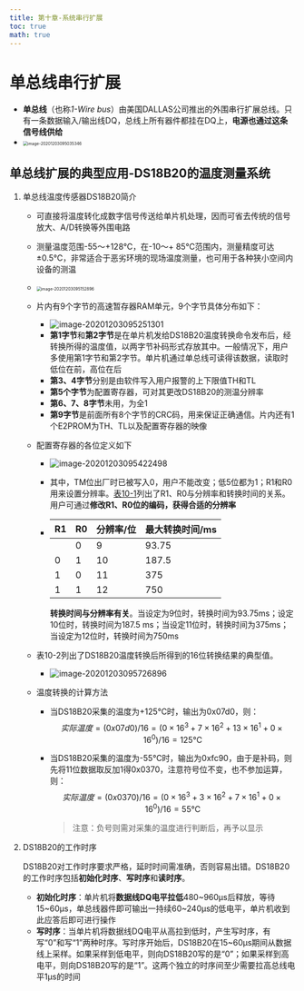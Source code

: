 ```yaml
---
title: 第十章-系统串行扩展
toc: true
math: true
---
```


# 单总线串行扩展

- **单总线**（也称*1-Wire bus*）由美国DALLAS公司推出的外围串行扩展总线。只有一条数据输入/输出线DQ，总线上所有器件都挂在DQ上，**电源也通过这条信号线供给**
- <img src="http://222.65.137.121:9702/images/2020/12/02/20201203095035.png" alt="image-20201203095035346" style="zoom:50%;" />

## 单总线扩展的典型应用-DS18B20的温度测量系统

1. 单总线温度传感器DS18B20简介

   - 可直接将温度转化成数字信号传送给单片机处理，因而可省去传统的信号放大、A/D转换等外围电路

   - 测量温度范围-55～+128℃，在-10～+ 85℃范围内，测量精度可达±0.5℃，非常适合于恶劣环境的现场温度测量，也可用于各种狭小空间内设备的测温

   - <img src="http://222.65.137.121:9702/images/2020/12/02/20201203095152.png" alt="image-20201203095152896" style="zoom:50%;" />

   - 片内有9个字节的高速暂存器RAM单元，9个字节具体分布如下：

     - ![image-20201203095251301](http://222.65.137.121:9702/images/2020/12/02/20201203095251.png)
     - **第1字节**和**第2字节**是在单片机发给DS18B20温度转换命令发布后，经转换所得的温度值，以两字节补码形式存放其中。一般情况下，用户多使用第1字节和第2字节。单片机通过单总线可读得该数据，读取时低位在前，高位在后
     - **第3、4字节**分别是由软件写入用户报警的上下限值TH和TL
     - **第5个字节**为配置寄存器，可对其更改DS18B20的测温分辨率
     - **第6、7、8字节**未用，为全1
     - **第9字节**是前面所有8个字节的CRC码，用来保证正确通信。片内还有1个E2PROM为TH、TL以及配置寄存器的映像

   - 配置寄存器的各位定义如下

     - ![image-20201203095422498](http://222.65.137.121:9702/images/2020/12/02/20201203095422.png)

     - 其中，TM位出厂时已被写入0，用户不能改变；低5位都为1；R1和R0用来设置分辨率。[表10-1](#b10-1)列出了R1、R0与分辨率和转换时间的关系。用户可通过**修改R1、R0位的编码，获得合适的分辨率**

     - | R1<a name="b10-1"> </a> | R0   | 分辨率/位 | 最大转换时间/ms |
       | ----------------------- | ---- | --------- | --------------- |
       |                         | 0    | 9         | 93.75           |
       | 0                       | 1    | 10        | 187.5           |
       | 1                       | 0    | 11        | 375             |
       | 1                       | 1    | 12        | 750             |

       **转换时间与分辨率有关**。当设定为9位时，转换时间为93.75ms；设定10位时，转换时间为187.5 ms；当设定11位时，转换时间为375ms；当设定为12位时，转换时间为750ms

   - 表10-2列出了DS18B20温度转换后所得到的16位转换结果的典型值。

     - ![image-20201203095726896](http://222.65.137.121:9702/images/2020/12/02/20201203095726.png)

   - 温度转换的计算方法

     - 当DS18B20采集的温度为+125℃时，输出为0x07d0，则：
       $$
       实际温度=(0x07d0)/16=(0\times 16^3+7\times 16^2+13\times 16^1+0\times 16^0)/16=125℃
       $$

     - 当DS18B20采集的温度为-55℃时，输出为0xfc90，由于是补码，则先将11位数据取反加1得0x0370，注意符号位不变，也不参加运算，则：
       $$
       实际温度=(0x0370)/16=(0\times 16^3+3\times 16^2+7\times 16^1+0 \times 16^0)/16=55℃
       $$

       > 注意：负号则需对采集的温度进行判断后，再予以显示

2. DS18B20的工作时序

   DS18B20对工作时序要求严格，延时时间需准确，否则容易出错。DS18B20的工作时序包括**初始化时序**、**写时序**和**读时序**。

   - **初始化时序**：单片机将**数据线DQ电平拉低**480\~960µs后释放，等待15\~60µs，单总线器件即可输出一持续60\~240µs的低电平，单片机收到此应答后即可进行操作
   - **写时序**：当单片机将数据线DQ电平从高拉到低时，产生写时序，有写“0”和写“1”两种时序。写时序开始后，DS18B20在15~60µs期间从数据线上采样。如果采样到低电平，则向DS18B20写的是“0”；如果采样到高电平，则向DS18B20写的是“1”。这两个独立的时序间至少需要拉高总线电平1µs的时间